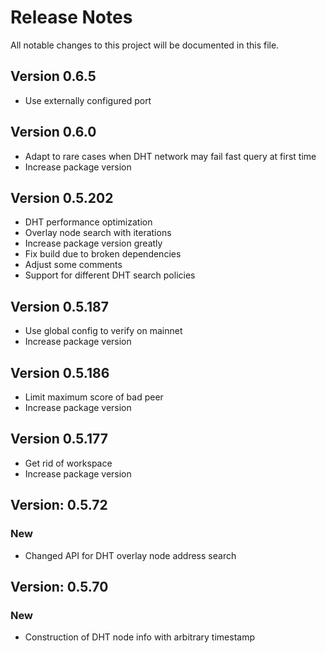 # Release Notes

All notable changes to this project will be documented in this file.

## Version 0.6.5

- Use externally configured port

## Version 0.6.0

- Adapt to rare cases when DHT network may fail fast query at first time
- Increase package version

## Version 0.5.202

- DHT performance optimization
- Overlay node search with iterations
- Increase package version greatly
- Fix build due to broken dependencies
- Adjust some comments
- Support for different DHT search policies

## Version 0.5.187

- Use global config to verify on mainnet
- Increase package version

## Version 0.5.186

- Limit maximum score of bad peer
- Increase package version

## Version 0.5.177

- Get rid of workspace
- Increase package version

## Version: 0.5.72

### New

- Changed API for DHT overlay node address search

## Version: 0.5.70

### New

- Construction of DHT node info with arbitrary timestamp
